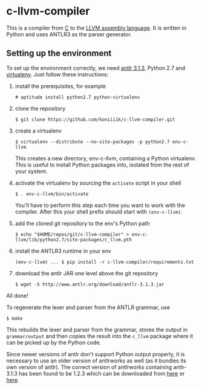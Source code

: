 c-llvm-compiler
===============

This is a compiler from [C][] to the [LLVM assembly language][LLVM]. It is
written in Python and uses ANTLR3 as the parser generator.


[C]: http://www.open-std.org/jtc1/sc22/wg14/www/docs/n1256.pdf
     "The C language specification"
[LLVM]: http://llvm.org/docs/LangRef.html
        "LLVM Language Reference Manual"


Setting up the environment
--------------------------

To set up the environment correctly, we need [antlr 3.1.3][antlr], Python
2.7 and [virtualenv][]. Just follow these instructions:

 1. install the prerequisites, for example

        # aptitude install python2.7 python-virtualenv

 2. clone the repository

        $ git clone https://github.com/koniiiik/c-llvm-compiler.git

 3. create a virtualenv

        $ virtualenv --distribute --no-site-packages -p python2.7 env-c-llvm

    This creates a new directory, env-c-llvm, containing a Python
    virtualenv. This is useful to install Python packages into, isolated
    from the rest of your system.

 4. activate the virtualenv by sourcing the `activate` script in your
    shell

        $ . env-c-llvm/bin/activate

    You'll have to perform this step each time you want to work with the
    compiler. After this your shell prefix should start with
    `(env-c-llvm)`.

 5. add the cloned git repository to the env's Python path

        $ echo "$HOME/repos/git/c-llvm-compiler" > env-c-llvm/lib/python2.7/site-packages/c_llvm.pth

 6. install the ANTLR3 runtime in your env

        (env-c-llvm) ... $ pip install -r c-llvm-compiler/requirements.txt

 7. download the antlr JAR one level above the git repository

        $ wget -S http://www.antlr.org/download/antlr-3.1.3.jar

All done!

To regenerate the lexer and parser from the ANTLR grammar, use

    $ make

This rebuilds the lexer and parser from the grammar, stores the output in
`grammar/output` and then copies the result into the `c_llvm` package
where it can be picked up by the Python code.

Since newer versions of antlr don't support Python output properly, it is
necessary to use an older version of antlrworks as well (as it bundles its
own version of antlr). The correct version of antlrworks containing
antlr-3.1.3 has been found to be 1.2.3 which can be downloaded from
[here][antlrworks1] or [here][antlrworks2].


[antlr]: http://www.antlr.org/download/antlr-3.1.3.jar
[virtualenv]: http://www.virtualenv.org/en/latest/
[antlrworks1]: http://www.java2s.com/Code/Jar/a/Downloadantlrworks123jar.htm
[antlrworks2]: http://people.ksp.sk/~johnny64/antlrworks-1.2.3.jar
